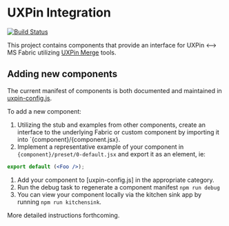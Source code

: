 # UXPin Integration

[![Build Status](https://ciapi-pilot.us-central1.gcp.dev.paypalinc.com/console-uxpin-merge-7306/buildStatus/icon?job=uxpin-merge-ms-fabric%2Fmaster)](https://ciapi-pilot.us-central1.gcp.dev.paypalinc.com/console-uxpin-merge-7306/job/uxpin-merge-ms-fabric/job/master/)

This project contains components that provide an interface for UXPin <--> MS Fabric utilizing [UXPin Merge](https://www.uxpin.com/docs/merge/what-is-uxpin-merge) tools.

## Adding new components

The current manifest of components is both documented and maintained in [uxpin-config.js](https://github.paypal.com/Console-R/uxpin-merge-ms-fabric/blob/master/uxpin.config.js). 

To add a new component:

1. Utilizing the stub and examples from other components, create an interface to the underlying Fabric or custom component by importing it
into `{component}/{component.jsx}.
1. Implement a representative example of your component in `{component}/preset/0-default.jsx` and export it as an element, ie: 
```jsx
export default (<Foo />);
```
1. Add your component to [uxpin-config.js] in the appropriate category.
1. Run the debug task to regenerate a component manifest `npm run debug`
1. You can view your component locally via the kitchen sink app by running `npm run kitchensink`.

More detailed instructions forthcoming.
